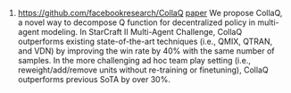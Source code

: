 1. https://github.com/facebookresearch/CollaQ [paper](https://arxiv.org/abs/2010.08531)
We propose CollaQ, a novel way to decompose Q function for decentralized policy in multi-agent modeling. 
In StarCraft II Multi-Agent Challenge, CollaQ outperforms existing state-of-the-art techniques (i.e., QMIX, QTRAN, and VDN) by improving the win rate by 40% with the same number of samples. 
In the more challenging ad hoc team play setting (i.e., reweight/add/remove units without re-training or finetuning), CollaQ outperforms previous SoTA by over 30%.
